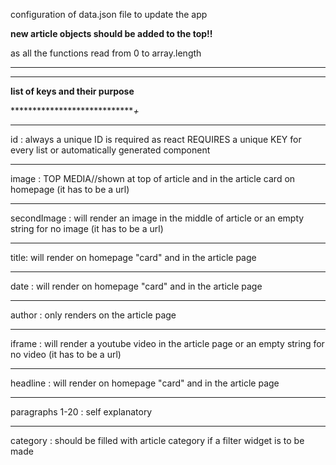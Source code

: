 configuration of data.json file to update the app

**new article objects should be added to the top!!** 

as all the functions read from 0 to array.length
*************************************************

********************************
**list of keys and their purpose**

*****************************+*

*************************************
id : always a unique ID is required as react REQUIRES a unique KEY for every list or automatically generated component
*************************************
image : TOP MEDIA//shown at top of article and in the article card on homepage (it has to be a url)
**************************************
secondImage : will render an image in the middle of article or an empty string for no image (it has to be a url)
**************************************
title: will render on homepage "card" and in the article page
**************************************
date : will render on homepage "card" and in the article page
**************************************
author : only renders on the article page
**************************************
iframe : will render a youtube video in the article page or an empty string for no video (it has to be a url)
**************************************
headline : will render on homepage "card" and in the article page
**************************************

paragraphs 1-20 : self explanatory

***************************************

category : should be filled with article category if a filter widget is to be made
